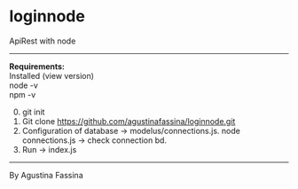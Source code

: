 # loginnode
ApiRest with node
<hr>
<b>Requirements:</b><br>
  Installed (view version)<br>
    node -v<br>
    npm -v<br>

0. git init
1. Git clone https://github.com/agustinafassina/loginnode.git
2. Configuration of database -> modelus/connections.js.
    node connections.js -> check connection bd.
3. Run -> index.js


<hr>
By Agustina Fassina
